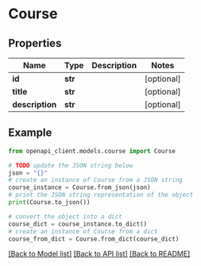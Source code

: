 # Course


## Properties

Name | Type | Description | Notes
------------ | ------------- | ------------- | -------------
**id** | **str** |  | [optional] 
**title** | **str** |  | [optional] 
**description** | **str** |  | [optional] 

## Example

```python
from openapi_client.models.course import Course

# TODO update the JSON string below
json = "{}"
# create an instance of Course from a JSON string
course_instance = Course.from_json(json)
# print the JSON string representation of the object
print(Course.to_json())

# convert the object into a dict
course_dict = course_instance.to_dict()
# create an instance of Course from a dict
course_from_dict = Course.from_dict(course_dict)
```
[[Back to Model list]](../README.md#documentation-for-models) [[Back to API list]](../README.md#documentation-for-api-endpoints) [[Back to README]](../README.md)


